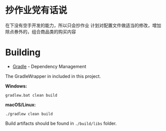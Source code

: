 # 抄作业党有话说
在下没有空手开发的能力，所以只会抄作业
计划对配置文件做适当的修改，增加除点券外的，组合商品类的购买内容
# Building

* [Gradle](https://gradle.org/) - Dependency Management

The GradleWrapper in included in this project.

**Windows:**

```
gradlew.bat clean build
```

**macOS/Linux:**

```
./gradlew clean build
```

Build artifacts should be found in `./build/libs` folder.
